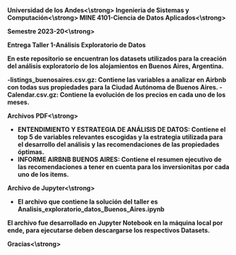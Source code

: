 <strong>Universidad de los Andes<\strong>
<strong>Ingenieria de Sistemas y Computación<\strong>
<strong>MINE 4101-Ciencia de Datos Aplicados<\strong>

<strong>Semestre 2023-20<\strong>

Entrega Taller 1-Análisis Exploratorio de Datos

En este repositorio se encuentran los datasets utilizados para la creación del análisis exploratorio de los alojamientos en Buenos Aires, Argentina.

-listings_buenosaires.csv.gz: Contiene las variables a analizar en Airbnb con todas sus propiedades para la Ciudad Autónoma de Buenos Aires.
-Calendar.csv.gz: Contiene la evolución de los precios en cada uno de los meses.

<strong>Archivos PDF<\strong>

- ENTENDIMIENTO Y ESTRATEGIA DE ANÁLISIS DE DATOS: Contiene el top 5 de variables relevantes escogidas y la estrategia utilizada para el desarrollo del análisis y las recomendaciones de las propiedades óptimas.
- INFORME AIRBNB BUENOS AIRES: Contiene el resumen ejecutivo de las recomendaciones a tener en cuenta para los inversionitas por cada uno de los items.

<strong>Archivo de Jupyter<\strong>

- El archivo que contiene la solución del taller es Analisis_exploratorio_datos_Buenos_Aires.ipynb

El archivo fue desarrollado en Jupyter Notebook en la máquina local por ende, para ejecutarse deben descargarse los respectivos Datasets.

<strong>Gracias<\strong>






